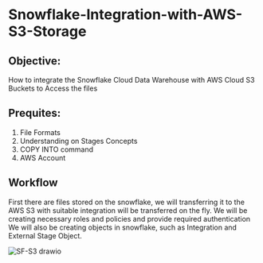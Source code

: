 # Snowflake-Integration-with-AWS-S3-Storage


## Objective:
How to integrate the Snowflake Cloud Data Warehouse with AWS Cloud S3 Buckets to Access the files

## Prequites:
1. File Formats
2. Understanding on Stages Concepts
3. COPY INTO command
4. AWS Account

## Workflow
First there are files stored on the snowflake, we will transferring it to the AWS S3 with suitable integration will be transferred on the fly.
We will be creating necessary roles and policies and provide required authentication
We will also be creating objects in snowflake, such as Integration and External Stage Object.


![SF-S3 drawio](https://github.com/saud-py/Snowflake-Integration-with-AWS-S3-Storage/assets/57790931/1cb6c660-d854-4b6d-981a-817bf5bfda10)
